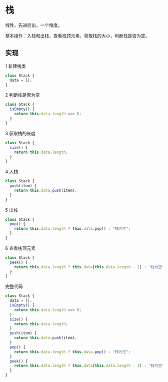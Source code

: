 # 栈

线性，先进后出，一个维度。

基本操作：入栈和出栈，查看栈顶元素，获取栈的大小，判断栈是否为空。

## 实现

1 新建栈类

```js
class Stack {
  data = [];
}
```

2 判断栈是否为空

```js
class Stack {
  isEmpty() {
    return this.data.length === 0;
  }
}
```

3 获取栈的长度

```js
class Stack {
  size() {
    return this.data.length;
  }
}
```

4 入栈

```js
class Stack {
  push(item) {
    return this.data.push(item);
  }
}
```

5 出栈

```js
class Stack {
  pop() {
    return this.data.length ? this.data.pop() : "栈为空";
  }
}
```

6 查看栈顶元素

```js
class Stack {
  peek() {
    return this.data.length ? this.data[this.data.length - 1] : "栈为空";
  }
}
```

完整代码

```js
class Stack {
  data = [];
  isEmpty() {
    return this.data.length === 0;
  }
  size() {
    return this.data.length;
  }
  push(item) {
    return this.data.push(item);
  }
  pop() {
    return this.data.length ? this.data.pop() : "栈为空";
  }
  peek() {
    return this.data.length ? this.data[this.data.length - 1] : "栈为空";
  }
}
```
